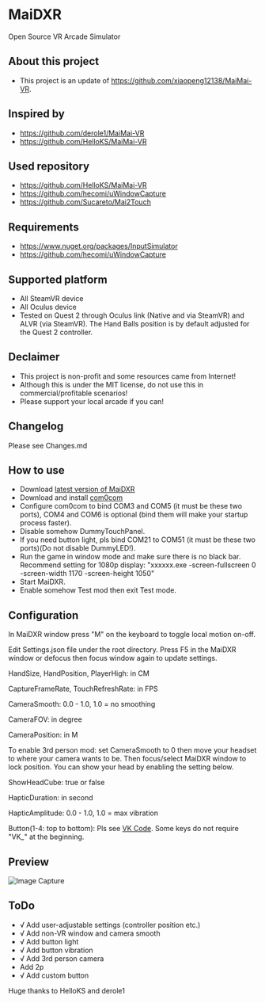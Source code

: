 # MaiDXR
Open Source VR Arcade Simulator

## About this project
- This project is an update of https://github.com/xiaopeng12138/MaiMai-VR. 

## Inspired by
- https://github.com/derole1/MaiMai-VR
- https://github.com/HelloKS/MaiMai-VR

## Used repository
- https://github.com/HelloKS/MaiMai-VR
- https://github.com/hecomi/uWindowCapture
- https://github.com/Sucareto/Mai2Touch

## Requirements
- https://www.nuget.org/packages/InputSimulator
- https://github.com/hecomi/uWindowCapture

## Supported platform
- All SteamVR device
- All Oculus device
- Tested on Quest 2 through Oculus link (Native and via SteamVR) and ALVR (via SteamVR). The Hand Balls position is by default adjusted for the Quest 2 controller.

## Declaimer
- This project is non-profit and some resources came from Internet!
- Although this is under the MIT license, do not use this in commercial/profitable scenarios!
- Please support your local arcade if you can!

## Changelog
Please see Changes.md

## How to use
- Download [latest version of MaiDXR](https://github.com/xiaopeng12138/MaiDXR/releases)
- Download and install [com0com](https://storage.googleapis.com/google-code-archive-downloads/v2/code.google.com/powersdr-iq/setup_com0com_W7_x64_signed.exe)
- Configure com0com to bind COM3 and COM5 (it must be these two ports), COM4 and COM6 is optional (bind them will make your startup process faster).
- Disable somehow DummyTouchPanel.
- If you need button light, pls bind COM21 to COM51 (it must be these two ports)(Do not disable DummyLED!).
- Run the game in window mode and make sure there is no black bar. Recommend setting for 1080p display: "xxxxxx.exe -screen-fullscreen 0 -screen-width 1170 -screen-height 1050"
- Start MaiDXR.
- Enable somehow Test mod then exit Test mode.

## Configuration
In MaiDXR window press "M" on the keyboard to toggle local motion on-off.

Edit Settings.json file under the root directory. Press F5 in the MaiDXR window or defocus then focus window again to update settings.

HandSize, HandPosition, PlayerHigh: in CM

CaptureFrameRate, TouchRefreshRate: in FPS

CameraSmooth: 0.0 - 1.0, 1.0 = no smoothing

CameraFOV: in degree

CameraPosition: in M

To enable 3rd person mod: set CameraSmooth to 0 then move your headset to where your camera wants to be. Then focus/select MaiDXR window to lock position. You can show your head by enabling the setting below.

ShowHeadCube: true or false

HapticDuration: in second

HapticAmplitude: 0.0 - 1.0, 1.0 = max vibration

Button(1-4: top to bottom): Pls see [VK Code](https://docs.microsoft.com/windows/win32/inputdev/virtual-key-codes). Some keys do not require "VK_" at the beginning.

## Preview
![Image Capture](https://github.com/xiaopeng12138/MaiDXR/blob/main/PreviewImage/MaiDXR_PreviewImage.png?raw=true)

## ToDo
- √ Add user-adjustable settings (controller position etc.)
- √ Add non-VR window and camera smooth
- √ Add button light
- √ Add button vibration
- √ Add 3rd person camera
- Add 2p
- √ Add custom button

Huge thanks to HelloKS and derole1
